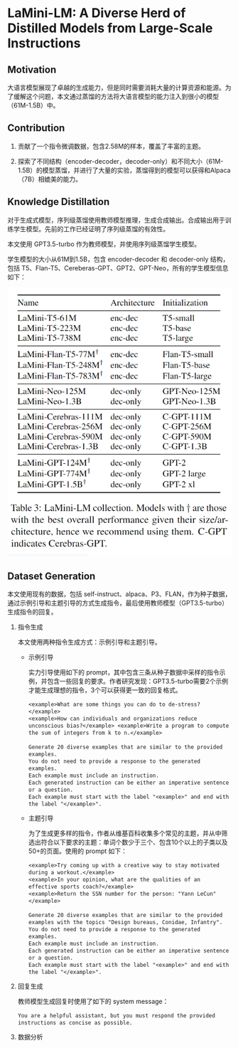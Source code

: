 # LaMini-LM: A Diverse Herd of Distilled Models from Large-Scale Instructions

## Motivation

大语言模型展现了卓越的生成能力，但是同时需要消耗大量的计算资源和能源。为了缓解这个问题，本文通过蒸馏的方法将大语言模型的能力注入到很小的模型（61M-1.5B）中。

## Contribution

1. 贡献了一个指令微调数据，包含2.58M的样本，覆盖了丰富的主题。

2. 探索了不同结构（encoder-decoder，decoder-only）和不同大小（61M-1.5B）的模型蒸馏，并进行了大量的实验，蒸馏得到的模型可以获得和Alpaca（7B）相媲美的能力。

## Knowledge Distillation

对于生成式模型，序列级蒸馏使用教师模型推理，生成合成输出。合成输出用于训练学生模型。先前的工作已经证明了序列级蒸馏的有效性。

本文使用 GPT3.5-turbo 作为教师模型，并使用序列级蒸馏学生模型。

学生模型的大小从61M到1.5B，包含 encoder-decoder 和 decoder-only 结构，包括 T5、Flan-T5、Cereberas-GPT、GPT2、GPT-Neo，所有的学生模型信息如下：

![collection](./assets/lamini_collection.png)

## Dataset Generation

本文使用现有的数据，包括 self-instruct、alpaca、P3、FLAN，作为种子数据，通过示例引导和主题引导的方式生成指令，最后使用教师模型（GPT3.5-turbo）生成指令的回复。

1. 指令生成

   本文使用两种指令生成方式：示例引导和主题引导。

   - 示例引导

     实力引导使用如下的 prompt，其中包含三条从种子数据中采样的指令示例，并包含一些回复的要求。作者研究发现：GPT3.5-turbo需要2个示例才能生成理想的指令，3个可以获得更一致的回复格式。

     ```string
     <example>What are some things you can do to de-stress?</example>
     <example>How can individuals and organizations reduce unconscious bias?</example> <example>Write a program to compute the sum of integers from k to n.</example>

     Generate 20 diverse examples that are similar to the provided examples.
     You do not need to provide a response to the generated examples.
     Each example must include an instruction.
     Each generated instruction can be either an imperative sentence or a question.
     Each example must start with the label "<example>" and end with the label "</example>".
     ```

   - 主题引导

     为了生成更多样的指令，作者从维基百科收集多个常见的主题，并从中筛选出符合以下要求的主题：单词个数少于三个、包含10个以上的子类以及50+的页面。使用的 prompt 如下：

     ```string
     <example>Try coming up with a creative way to stay motivated during a workout.</example>
     <example>In your opinion, what are the qualities of an effective sports coach?</example>
     <example>Return the SSN number for the person: "Yann LeCun"</example>
     
     Generate 20 diverse examples that are similar to the provided examples with the topics "Design bureaus, Conidae, Infantry".
     You do not need to provide a response to the generated examples.
     Each example must include an instruction.
     Each generated instruction can be either an imperative sentence or a question.
     Each example must start with the label "<example>" and end with the label "</example>".
     ```

2. 回复生成

   教师模型生成回复时使用了如下的 system message：

   ```string
   You are a helpful assistant, but you must respond the provided instructions as concise as possible.
   ```

3. 数据分析